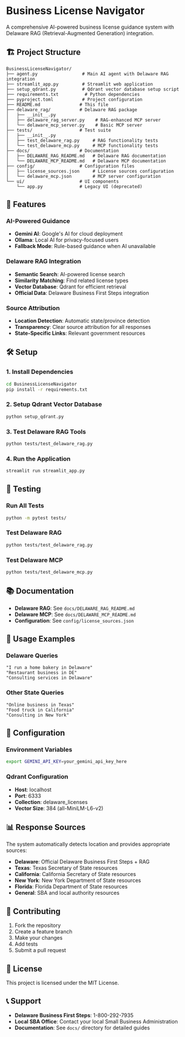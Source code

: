 # Business License Navigator

A comprehensive AI-powered business license guidance system with Delaware RAG (Retrieval-Augmented Generation) integration.

## 🏗️ Project Structure

```
BusinessLicenseNavigator/
├── agent.py                 # Main AI agent with Delaware RAG integration
├── streamlit_app.py         # Streamlit web application
├── setup_qdrant.py          # Qdrant vector database setup script
├── requirements.txt          # Python dependencies
├── pyproject.toml           # Project configuration
├── README.md               # This file
├── delaware_rag/           # Delaware RAG package
│   ├── __init__.py
│   ├── delaware_rag_server.py    # RAG-enhanced MCP server
│   └── delaware_mcp_server.py    # Basic MCP server
├── tests/                  # Test suite
│   ├── __init__.py
│   ├── test_delaware_rag.py     # RAG functionality tests
│   └── test_delaware_mcp.py     # MCP functionality tests
├── docs/                   # Documentation
│   ├── DELAWARE_RAG_README.md   # Delaware RAG documentation
│   └── DELAWARE_MCP_README.md   # Delaware MCP documentation
├── config/                 # Configuration files
│   ├── license_sources.json     # License sources configuration
│   └── delaware_mcp.json        # MCP server configuration
└── ui/                     # UI components
    └── app.py              # Legacy UI (deprecated)
```

## 🚀 Features

### **AI-Powered Guidance**
- **Gemini AI**: Google's AI for cloud deployment
- **Ollama**: Local AI for privacy-focused users
- **Fallback Mode**: Rule-based guidance when AI unavailable

### **Delaware RAG Integration**
- **Semantic Search**: AI-powered license search
- **Similarity Matching**: Find related license types
- **Vector Database**: Qdrant for efficient retrieval
- **Official Data**: Delaware Business First Steps integration

### **Source Attribution**
- **Location Detection**: Automatic state/province detection
- **Transparency**: Clear source attribution for all responses
- **State-Specific Links**: Relevant government resources

## 🛠️ Setup

### **1. Install Dependencies**
```bash
cd BusinessLicenseNavigator
pip install -r requirements.txt
```

### **2. Setup Qdrant Vector Database**
```bash
python setup_qdrant.py
```

### **3. Test Delaware RAG Tools**
```bash
python tests/test_delaware_rag.py
```

### **4. Run the Application**
```bash
streamlit run streamlit_app.py
```

## 🧪 Testing

### **Run All Tests**
```bash
python -m pytest tests/
```

### **Test Delaware RAG**
```bash
python tests/test_delaware_rag.py
```

### **Test Delaware MCP**
```bash
python tests/test_delaware_mcp.py
```

## 📚 Documentation

- **Delaware RAG**: See `docs/DELAWARE_RAG_README.md`
- **Delaware MCP**: See `docs/DELAWARE_MCP_README.md`
- **Configuration**: See `config/license_sources.json`

## 🎯 Usage Examples

### **Delaware Queries**
```
"I run a home bakery in Delaware"
"Restaurant business in DE"
"Consulting services in Delaware"
```

### **Other State Queries**
```
"Online business in Texas"
"Food truck in California"
"Consulting in New York"
```

## 🔧 Configuration

### **Environment Variables**
```bash
export GEMINI_API_KEY=your_gemini_api_key_here
```

### **Qdrant Configuration**
- **Host**: localhost
- **Port**: 6333
- **Collection**: delaware_licenses
- **Vector Size**: 384 (all-MiniLM-L6-v2)

## 📊 Response Sources

The system automatically detects location and provides appropriate sources:

- **Delaware**: Official Delaware Business First Steps + RAG
- **Texas**: Texas Secretary of State resources
- **California**: California Secretary of State resources
- **New York**: New York Department of State resources
- **Florida**: Florida Department of State resources
- **General**: SBA and local authority resources

## 🤝 Contributing

1. Fork the repository
2. Create a feature branch
3. Make your changes
4. Add tests
5. Submit a pull request

## 📄 License

This project is licensed under the MIT License.

## 📞 Support

- **Delaware Business First Steps**: 1-800-292-7935
- **Local SBA Office**: Contact your local Small Business Administration
- **Documentation**: See `docs/` directory for detailed guides
